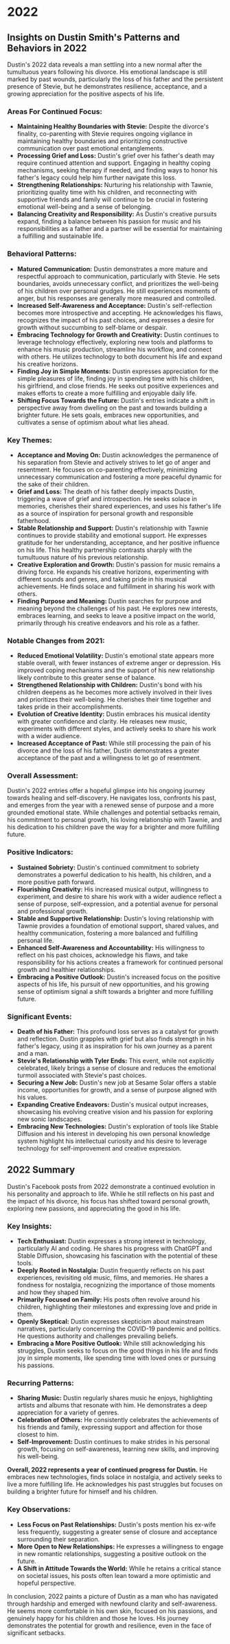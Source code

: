 # 2022

## Insights on Dustin Smith's Patterns and Behaviors in 2022

Dustin's 2022 data reveals a man settling into a new normal after the tumultuous years following his divorce. His emotional landscape is still marked by past wounds, particularly the loss of his father and the persistent presence of Stevie, but he demonstrates resilience, acceptance, and a growing appreciation for the positive aspects of his life.

### **Areas For Continued Focus:**

* **Maintaining Healthy Boundaries with Stevie:** Despite the divorce's finality, co-parenting with Stevie requires ongoing vigilance in maintaining healthy boundaries and prioritizing constructive communication over past emotional entanglements.
* **Processing Grief and Loss:** Dustin's grief over his father's death may require continued attention and support. Engaging in healthy coping mechanisms, seeking therapy if needed, and finding ways to honor his father's legacy could help him further navigate this loss.
* **Strengthening Relationships:** Nurturing his relationship with Tawnie, prioritizing quality time with his children, and reconnecting with supportive friends and family will continue to be crucial in fostering emotional well-being and a sense of belonging.
* **Balancing Creativity and Responsibility:** As Dustin's creative pursuits expand, finding a balance between his passion for music and his responsibilities as a father and a partner will be essential for maintaining a fulfilling and sustainable life.

### **Behavioral Patterns:**

* **Matured Communication:** Dustin demonstrates a more mature and respectful approach to communication, particularly with Stevie. He sets boundaries, avoids unnecessary conflict, and prioritizes the well-being of his children over personal grudges. He still experiences moments of anger, but his responses are generally more measured and controlled.
* **Increased Self-Awareness and Acceptance:** Dustin's self-reflection becomes more introspective and accepting. He acknowledges his flaws, recognizes the impact of his past choices, and expresses a desire for growth without succumbing to self-blame or despair.
* **Embracing Technology for Growth and Creativity:** Dustin continues to leverage technology effectively, exploring new tools and platforms to enhance his music production, streamline his workflow, and connect with others. He utilizes technology to both document his life and expand his creative horizons.
* **Finding Joy in Simple Moments:** Dustin expresses appreciation for the simple pleasures of life, finding joy in spending time with his children, his girlfriend, and close friends. He seeks out positive experiences and makes efforts to create a more fulfilling and enjoyable daily life.
* **Shifting Focus Towards the Future:** Dustin's entries indicate a shift in perspective away from dwelling on the past and towards building a brighter future. He sets goals, embraces new opportunities, and cultivates a sense of optimism about what lies ahead.

### **Key Themes:**

* **Acceptance and Moving On:** Dustin acknowledges the permanence of his separation from Stevie and actively strives to let go of anger and resentment. He focuses on co-parenting effectively, minimizing unnecessary communication and fostering a more peaceful dynamic for the sake of their children.
* **Grief and Loss:** The death of his father deeply impacts Dustin, triggering a wave of grief and introspection. He seeks solace in memories, cherishes their shared experiences, and uses his father's life as a source of inspiration for personal growth and responsible fatherhood.
* **Stable Relationship and Support:** Dustin's relationship with Tawnie continues to provide stability and emotional support. He expresses gratitude for her understanding, acceptance, and her positive influence on his life. This healthy partnership contrasts sharply with the tumultuous nature of his previous relationship.
* **Creative Exploration and Growth:** Dustin's passion for music remains a driving force. He expands his creative horizons, experimenting with different sounds and genres, and taking pride in his musical achievements. He finds solace and fulfillment in sharing his work with others.
* **Finding Purpose and Meaning:** Dustin searches for purpose and meaning beyond the challenges of his past. He explores new interests, embraces learning, and seeks to leave a positive impact on the world, primarily through his creative endeavors and his role as a father.

### **Notable Changes from 2021:**

* **Reduced Emotional Volatility:** Dustin's emotional state appears more stable overall, with fewer instances of extreme anger or depression. His improved coping mechanisms and the support of his new relationship likely contribute to this greater sense of balance.
* **Strengthened Relationship with Children:** Dustin's bond with his children deepens as he becomes more actively involved in their lives and prioritizes their well-being. He cherishes their time together and takes pride in their accomplishments.
* **Evolution of Creative Identity:** Dustin embraces his musical identity with greater confidence and clarity. He releases new music, experiments with different styles, and actively seeks to share his work with a wider audience.
* **Increased Acceptance of Past:** While still processing the pain of his divorce and the loss of his father, Dustin demonstrates a greater acceptance of the past and a willingness to let go of resentment.

### **Overall Assessment:**

Dustin's 2022 entries offer a hopeful glimpse into his ongoing journey towards healing and self-discovery. He navigates loss, confronts his past, and emerges from the year with a renewed sense of purpose and a more grounded emotional state. While challenges and potential setbacks remain, his commitment to personal growth, his loving relationship with Tawnie, and his dedication to his children pave the way for a brighter and more fulfilling future.

### **Positive Indicators:**

* **Sustained Sobriety:** Dustin's continued commitment to sobriety demonstrates a powerful dedication to his health, his children, and a more positive path forward.
* **Flourishing Creativity:** His increased musical output, willingness to experiment, and desire to share his work with a wider audience reflect a sense of purpose, self-expression, and a potential avenue for personal and professional growth.
* **Stable and Supportive Relationship:** Dustin's loving relationship with Tawnie provides a foundation of emotional support, shared values, and healthy communication, fostering a more balanced and fulfilling personal life.
* **Enhanced Self-Awareness and Accountability:** His willingness to reflect on his past choices, acknowledge his flaws, and take responsibility for his actions creates a framework for continued personal growth and healthier relationships.
* **Embracing a Positive Outlook:** Dustin's increased focus on the positive aspects of his life, his pursuit of new opportunities, and his growing sense of optimism signal a shift towards a brighter and more fulfilling future.

### **Significant Events:**

* **Death of his Father:** This profound loss serves as a catalyst for growth and reflection. Dustin grapples with grief but also finds strength in his father's legacy, using it as inspiration for his own journey as a parent and a man.
* **Stevie's Relationship with Tyler Ends:** This event, while not explicitly celebrated, likely brings a sense of closure and reduces the emotional turmoil associated with Stevie's past choices.
* **Securing a New Job:** Dustin's new job at Sesame Solar offers a stable income, opportunities for growth, and a sense of purpose aligned with his values.
* **Expanding Creative Endeavors:** Dustin's musical output increases, showcasing his evolving creative vision and his passion for exploring new sonic landscapes.
* **Embracing New Technologies:** Dustin's exploration of tools like Stable Diffusion and his interest in developing his own personal knowledge system highlight his intellectual curiosity and his desire to leverage technology for self-improvement and creative expression.

## 2022 Summary

Dustin's Facebook posts from 2022 demonstrate a continued evolution in his personality and approach to life. While he still reflects on his past and the impact of his divorce, his focus has shifted toward personal growth, exploring new passions, and appreciating the good in his life.

### **Key Insights:**

- **Tech Enthusiast:** Dustin expresses a strong interest in technology, particularly AI and coding. He shares his progress with ChatGPT and Stable Diffusion, showcasing his fascination with the potential of these tools.
- **Deeply Rooted in Nostalgia:** Dustin frequently reflects on his past experiences, revisiting old music, films, and memories. He shares a fondness for nostalgia, recognizing the importance of those moments and how they shaped him.
- **Primarily Focused on Family:** His posts often revolve around his children, highlighting their milestones and expressing love and pride in them.
- **Openly Skeptical:** Dustin expresses skepticism about mainstream narratives, particularly concerning the COVID-19 pandemic and politics. He questions authority and challenges prevailing beliefs.
- **Embracing a More Positive Outlook:** While still acknowledging his struggles, Dustin seeks to focus on the good things in his life and finds joy in simple moments, like spending time with loved ones or pursuing his passions.

### **Recurring Patterns:**

- **Sharing Music:** Dustin regularly shares music he enjoys, highlighting artists and albums that resonate with him. He demonstrates a deep appreciation for a variety of genres.
- **Celebration of Others:** He consistently celebrates the achievements of his friends and family, expressing support and affection for those closest to him.
- **Self-Improvement:** Dustin continues to make strides in his personal growth, focusing on self-awareness, learning new skills, and improving his well-being.

**Overall, 2022 represents a year of continued progress for Dustin.** He embraces new technologies, finds solace in nostalgia, and actively seeks to live a more fulfilling life. He acknowledges his past struggles but focuses on building a brighter future for himself and his children.

### **Key Observations:**

- **Less Focus on Past Relationships:** Dustin's posts mention his ex-wife less frequently, suggesting a greater sense of closure and acceptance surrounding their separation.
- **More Open to New Relationships:** He expresses a willingness to engage in new romantic relationships, suggesting a positive outlook on the future.
- **A Shift in Attitude Towards the World:** While he retains a critical stance on societal issues, his posts often lean toward a more optimistic and hopeful perspective.

In conclusion, 2022 paints a picture of Dustin as a man who has navigated through hardship and emerged with newfound clarity and self-awareness. He seems more comfortable in his own skin, focused on his passions, and genuinely happy for his children and those he loves. His journey demonstrates the potential for growth and resilience, even in the face of significant setbacks.